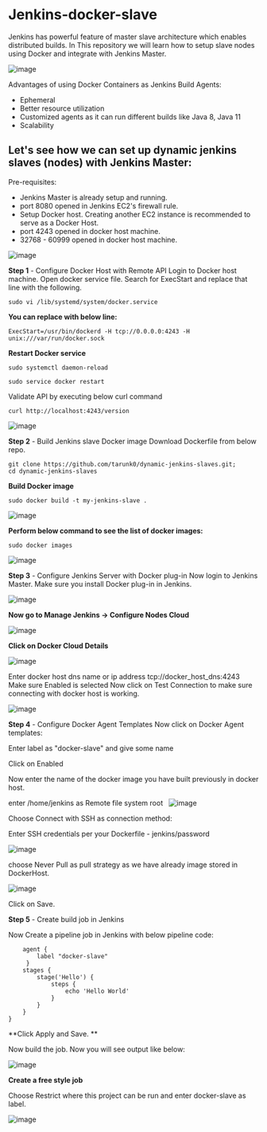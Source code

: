 # Jenkins-docker-slave

Jenkins has powerful feature of master slave architecture which enables distributed builds. In This repository we will learn how to setup slave nodes using Docker and integrate with Jenkins Master.

![image](https://user-images.githubusercontent.com/92631457/185803451-b7ba3db2-a2ea-46b2-8ef2-8afbd32e3e94.png)

Advantages of using Docker Containers as Jenkins Build Agents:
- Ephemeral
- Better resource utilization
- Customized agents as it can run different builds like Java 8, Java 11 
- Scalability
##  Let's see how we can set up dynamic jenkins slaves (nodes) with Jenkins Master:

Pre-requisites:
* Jenkins Master is already setup and running.
* port 8080 opened in Jenkins EC2's firewall rule.
* Setup Docker host. Creating another EC2 instance is recommended to serve as a Docker Host. 
* port 4243 opened in docker host machine.
* 32768 - 60999 opened in docker host machine.

![image](https://user-images.githubusercontent.com/92631457/185803427-53833d8e-d8a7-47e1-9411-bd3fecca6a06.png)

 **Step 1** - Configure Docker Host with Remote API
Login to Docker host machine. Open docker service file. Search for ExecStart and replace that line with the following.
```
sudo vi /lib/systemd/system/docker.service
```


**You can replace with below line:**
```
ExecStart=/usr/bin/dockerd -H tcp://0.0.0.0:4243 -H unix:///var/run/docker.sock
```

**Restart Docker service**
```
sudo systemctl daemon-reload

sudo service docker restart
```


Validate API by executing below curl command
```
curl http://localhost:4243/version
```

![image](https://user-images.githubusercontent.com/92631457/185804619-0f353c6e-3a40-4216-a590-c95cf530e3f2.png)


**Step 2** - Build Jenkins slave Docker image
Download Dockerfile from below repo.

```
git clone https://github.com/tarunk0/dynamic-jenkins-slaves.git;  cd dynamic-jenkins-slaves
```
**Build Docker image**

```
sudo docker build -t my-jenkins-slave .
```

![image](https://user-images.githubusercontent.com/92631457/185804635-7b312a91-9ce1-4867-a7b0-48824c4e7cdc.png)



**Perform below command to see the list of docker images:**
```
sudo docker images
```
![image](https://user-images.githubusercontent.com/92631457/185804650-509a6e17-32bf-4a58-844c-72449f8eebbe.png)

**Step 3** - Configure Jenkins Server with Docker plug-in
Now login to Jenkins Master. Make sure you install Docker plug-in in Jenkins.

![image](https://user-images.githubusercontent.com/92631457/185804667-021006b8-d5e3-4634-b081-dbdabb900fc8.png)


**Now go to Manage Jenkins -> Configure Nodes Cloud**

![image](https://user-images.githubusercontent.com/92631457/185804676-3ea7e7ee-b3a1-4e8d-a3a5-80f54f8191b2.png)


**Click on Docker Cloud Details**

![image](https://user-images.githubusercontent.com/92631457/185804692-05c61f8c-232b-43cf-94b4-678079599f43.png)


Enter docker host dns name or ip address
tcp://docker_host_dns:4243
Make sure Enabled is selected
Now click on Test Connection to make sure connecting with docker host is working. 

![image](https://user-images.githubusercontent.com/92631457/185804706-93596c8b-d885-4c6b-8de9-b11cc855d518.png)



**Step 4** - Configure Docker Agent Templates
Now click on Docker Agent templates:

Enter label as "docker-slave" and give some name

Click on Enabled

Now enter the name of the docker image you have built previously in docker host.

enter /home/jenkins as Remote file system root
 
![image](https://user-images.githubusercontent.com/92631457/185804714-ba9ae0fe-2251-4622-9438-7d03574ac96a.png)


Choose Connect with SSH as connection method:

Enter SSH credentials per your Dockerfile - jenkins/password

![image](https://user-images.githubusercontent.com/92631457/185804728-57fbc970-728f-4b11-9e8f-2f9d6ef4e9ac.png)


choose Never Pull as pull strategy as we have already image stored in DockerHost.

![image](https://user-images.githubusercontent.com/92631457/185804735-cdaca900-0ec1-42f4-b263-4eb91067c58a.png)

Click on Save.

**Step 5** - Create build job in Jenkins

Now Create a pipeline job in Jenkins with below pipeline code:

``` pipeline {
    agent { 
        label "docker-slave"
     }
    stages {
        stage('Hello') {
            steps {
                echo 'Hello World'
            }
        }
    }
}

```
**Click Apply and Save. **


Now build the job. Now you will see output like below:

![image](https://user-images.githubusercontent.com/92631457/185804752-084dbad8-fd34-4122-94e7-1c2ba3952c52.png)



**Create a free style job**


Choose Restrict where this project can be run and enter docker-slave as label.

![image](https://user-images.githubusercontent.com/92631457/185804765-c6de5321-f0b1-47be-8b51-9d8c1e6ad987.png)
